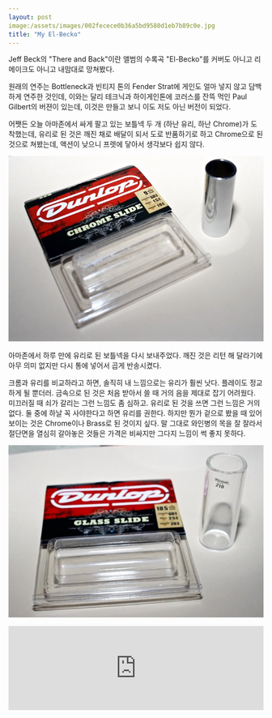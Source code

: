 ```yaml
---
layout: post
image:/assets/images/002fecece0b36a5bd9580d1eb7b89c0e.jpg
title: "My El-Becko"
---
```



Jeff Beck의 "There and Back"이란 앨범의 수록곡 "El-Becko"를 커버도 아니고 리메이크도 아니고 내맘대로 망쳐봤다.




원래의 연주는 Bottleneck과 빈티지 톤의 Fender Strat에 게인도 얼마 넣지 않고 담백하게 연주한 것인데, 이와는 달리 테크닉과 하이게인톤에 코러스를 잔뜩 먹인 Paul Gilbert의 버젼이 있는데, 이것은 만들고 보니 이도 저도 아닌 버전이 되었다. 




어쨋든 오늘 아마존에서 싸게 팔고 있는 보틀넥 두 개 (하난 유리, 하난 Chrome)가 도착했는데, 유리로 된 것은 깨진 채로 배달이 되서 도로 반품하기로 하고 Chrome으로 된 것으로 쳐봤는데, 액션이 낮으니 프렛에 닿아서 생각보다 쉽지 않다.




![image](/assets/images/002fecece0b36a5bd9580d1eb7b89c0e.jpg)




아마존에서 하루 만에 유리로 된 보틀넥을 다시 보내주었다. 깨진 것은 리턴 해 달라기에 아무 의미 없지만 다시 통에 넣어서 곱게 반송시켰다.




크롬과 유리를 비교하라고 하면, 솔직히 내 느낌으로는 유리가 훨씬 낫다. 플레이도 정교하게 될 뿐더러. 금속으로 된 것은 처음 받아서 쓸 때 거의 음을 제대로 잡기 어려웠다. 미끄러질 때 쇠가 갈리는 그런 느낌도 좀 심하고. 유리로 된 것을 쓰면 그런 느낌은 거의 없다. 둘 중에 하날 꼭 사야한다고 하면 유리를 권한다. 하지만 뭔가 겉으로 봤을 때 있어보이는 것은 Chrome이나 Brass로 된 것이지 싶다. 말 그대로 와인병의 목을 잘 잘라서 절단면을 열심히 갈아놓은 것들은 가격은 비싸지만 그다지 느낌이 썩 좋지 못하다. 






![image](/assets/images/1c0878f55c68a64fbec1c562ecfa3350.jpg)




<iframe width="100%" height="166" scrolling="no" frameborder="no" src="https://w.soundcloud.com/player/?url=https%3A//api.soundcloud.com/tracks/230284215&amp;color=ff5500&amp;auto_play=false&amp;hide_related=false&amp;show_comments=true&amp;show_user=true&amp;show_reposts=false"></iframe>





